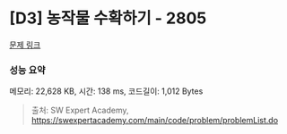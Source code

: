 # [D3] 농작물 수확하기 - 2805 

[문제 링크](https://swexpertacademy.com/main/code/problem/problemDetail.do?contestProbId=AV7GLXqKAWYDFAXB) 

### 성능 요약

메모리: 22,628 KB, 시간: 138 ms, 코드길이: 1,012 Bytes



> 출처: SW Expert Academy, https://swexpertacademy.com/main/code/problem/problemList.do
